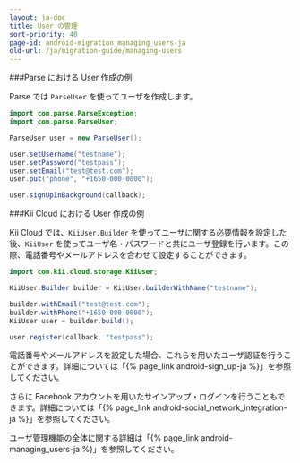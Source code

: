 ```yaml
---
layout: ja-doc
title: User の管理
sort-priority: 40
page-id: android-migration_managing_users-ja
old-url: /ja/migration-guide/managing-users
---
```

###Parse における User 作成の例

Parse では `ParseUser` を使ってユーザを作成します。

```java
import com.parse.ParseException;
import com.parse.ParseUser;

ParseUser user = new ParseUser();

user.setUsername("testname");
user.setPassword("testpass");
user.setEmail("test@test.com");
user.put("phone", "+1650-000-0000");

user.signUpInBackground(callback);
```

###Kii Cloud における User 作成の例

Kii Cloud では、`KiiUser.Builder` を使ってユーザに関する必要情報を設定した後、`KiiUser` を使ってユーザ名・パスワードと共にユーザ登録を行います。この際、電話番号やメールアドレスを合わせて設定することができます。

```java
import com.kii.cloud.storage.KiiUser;

KiiUser.Builder builder = KiiUser.builderWithName("testname");

builder.withEmail("test@test.com");
builder.withPhone("+1650-000-0000");
KiiUser user = builder.build();

user.register(callback, "testpass");
```

電話番号やメールアドレスを設定した場合、これらを用いたユーザ認証を行うことができます。詳細については「{% page_link android-sign_up-ja %}」を参照してください。

さらに Facebook アカウントを用いたサインアップ・ログインを行うこともできます。詳細については「{% page_link android-social_network_integration-ja %}」を参照してください。

ユーザ管理機能の全体に関する詳細は「{% page_link android-managing_users-ja %}」を参照してください。
